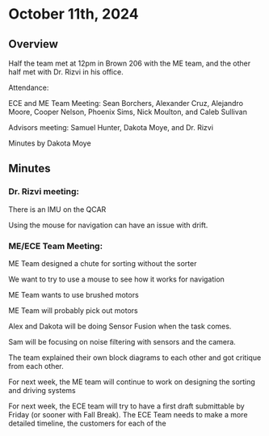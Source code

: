 # October 11th, 2024 

## Overview 

Half the team met at 12pm in Brown 206 with the ME team, and the other half met with Dr. Rizvi in his office. 

Attendance:  

ECE and ME Team Meeting: Sean Borchers, Alexander Cruz, Alejandro Moore, Cooper Nelson, Phoenix Sims, Nick Moulton, and Caleb Sullivan 

Advisors meeting: Samuel Hunter, Dakota Moye, and Dr. Rizvi 

Minutes by Dakota Moye 

## Minutes 

### Dr. Rizvi meeting: 

There is an IMU on the QCAR 

Using the mouse for navigation can have an issue with drift.  

 

### ME/ECE Team Meeting: 

ME Team designed a chute for sorting without the sorter 

We want to try to use a mouse to see how it works for navigation 

ME Team wants to use brushed motors 

ME Team will probably pick out motors 

Alex and Dakota will be doing Sensor Fusion when the task comes. 

Sam will be focusing on noise filtering with sensors and the camera. 

The team explained their own block diagrams to each other and got critique from each other. 

 

For next week, the ME team will continue to work on designing the sorting and driving systems 

For next week, the ECE team will try to have a first draft submittable by Friday (or sooner with Fall Break). The ECE Team needs to make a more detailed timeline, the customers for each of the
